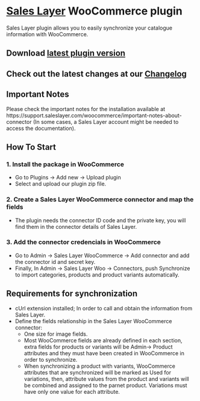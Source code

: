 <h1><a href="https://saleslayer.com/" title="Title">Sales Layer</a> WooCommerce plugin</h1>
Sales Layer plugin allows you to easily synchronize your catalogue information with WooCommerce.

<h2>Download <a href="https://github.com/saleslayer/Sales_Layer_WooCommerce/releases/latest/download/saleslayer_woocommerce.zip" title="Title">latest plugin version</a></h2>
<h2>Check out the latest changes at our <a href="https://github.com/saleslayer/Sales_Layer_WooCommerce/blob/master/CHANGELOG.md">Changelog</a>

<p>
    <h2>Important Notes</h2>
    Please check the important notes for the installation available at https://support.saleslayer.com/woocommerce/important-notes-about-connector (In some cases, a Sales Layer account might be needed to access the documentation).
</p>

<h2>How To Start</h2>

<p>
    <h3>1. Install the package in WooCommerce</h3>
    <ul>
        <li>Go to Plugins -> Add new -> Upload plugin</li>
        <li>Select and upload our plugin zip file.</li>
    </ul>
</p>

<p>
    <h3>2. Create a Sales Layer WooCommerce connector and map the fields</h3>
    <ul>
        <li>The plugin needs the connector ID code and the private key, you will find them in the connector details of Sales Layer.</li>
    </ul>
</p>
    
<p>
    <h3>3. Add the connector credencials in WooCommerce</h3>
    <ul>
        <li>Go to Admin -> Sales Layer WooCommerce -> Add connector and add the connector id and secret key.</li>
        <li>Finally, In Admin -> Sales Layer Woo -> Connectors, push Synchronize to import categories, products and product variants automatically.</li>
    </ul>
</p>

<p>
    <h2>Requirements for synchronization</h2>
    <ul>
        <li>cUrl extension installed; In order to call and obtain the information from Sales Layer.</li>
        <li>Define the fields relationship in the Sales Layer WooCommerce connector:
            <ul>
                <li>One size for image fields.</li>
                <li>Most WooCommerce fields are already defined in each section, extra fields for products or variants will be Admin-> Product attributes and they must have been created in WooCommerce in order to synchronize.</li>
                <li>When synchronizing a product with variants, WooCommerce attributes that are synchronized will be marked as Used for variations, then, attribute values from the product and variants will be combined and assigned to the parnet product. Variations must have only one value for each attribute.</li>
            </ul>
        </li>
    </ul>
</p>

